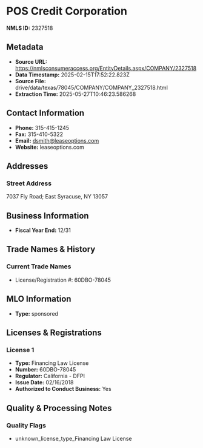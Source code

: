 # POS Credit Corporation

**NMLS ID:** 2327518

## Metadata
- **Source URL:** https://nmlsconsumeraccess.org/EntityDetails.aspx/COMPANY/2327518
- **Data Timestamp:** 2025-02-15T17:52:22.823Z
- **Source File:** drive/data/texas/78045/COMPANY/COMPANY_2327518.html
- **Extraction Time:** 2025-05-27T10:46:23.586268

## Contact Information
- **Phone:** 315-415-1245
- **Fax:** 315-410-5322
- **Email:** dsmith@leaseoptions.com
- **Website:** leaseoptions.com

## Addresses
### Street Address
7037 Fly Road; East Syracuse, NY 13057

## Business Information
- **Fiscal Year End:** 12/31

## Trade Names & History
### Current Trade Names
- License/Registration #: 60DBO-78045

## MLO Information
- **Type:** sponsored

## Licenses & Registrations

### License 1
- **Type:** Financing Law License
- **Number:** 60DBO-78045
- **Regulator:** California - DFPI
- **Issue Date:** 02/16/2018
- **Authorized to Conduct Business:** Yes

## Quality & Processing Notes
### Quality Flags
- unknown_license_type_Financing Law License
